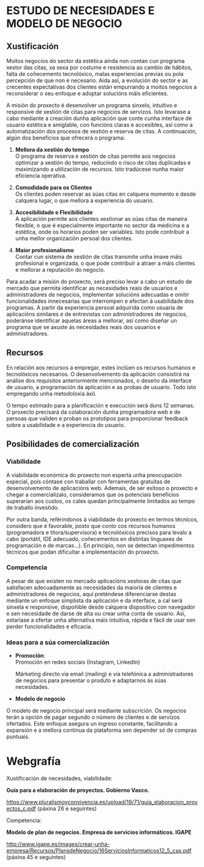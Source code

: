 # ESTUDO DE NECESIDADES E MODELO DE NEGOCIO

## Xustificación

Moitos negocios do sector da estética aínda non contan cun programa xestor das citas, xa sexa por costume e resistencia ao cambio de hábitos, falta de coñecemento tecnolóxico, malas experiencias previas ou pola percepción de que non é necesario. Aída así, a evolución do sector e as crecentes expectativas dos clientes están empurrando a moitos negocios a reconsiderar o seu enfoque e adoptar solucións máis eficientes.

A misión do proxecto é desenvolver un programa sinxelo, intuitivo e responsive de xestión de citas para negocios de servizos. Isto levarase a cabo mediante a creación dunha aplicación que conte cunha interface de usuario estética e amiglable, con funcións claras e accesibles, así como a automatización dos procesos de xestión e reserva de citas. A continuación, algún dos beneficios que ofrecerá o programa:

1. **Mellora da xestión do tempo**  
   O programa de reserva e xestión de citas permite aos negocios optimizar a xestión do tempo, reducindo o risco de citas duplicadas e maximizando a utilización de recursos. Isto tradúcese nunha maior eficiencia operativa.

2. **Comodidade para os Clientes**  
   Os clientes poden reservar as súas citas en calquera momento e desde calquera lugar, o que mellora a experiencia do usuario.

3. **Accesibilidade e Flexibilidade**  
   A aplicación permite aos clientes xestionar as súas citas de maneira flexible, o que é especialmente importante no sector da medicina e a estética, onde os horarios poden ser variables. Isto pode contribuír a unha mellor organización persoal dos clientes.

4. **Maior profesionalismo**  
   Contar cun sistema de xestión de citas transmite unha imaxe máis profesional e organizada, o que pode contribuír a atraer a máis clientes e mellorar a reputación do negocio.

Para acadar a misión do proxecto, será preciso levar a cabo un estudo de mercado que permita identificar as necesidades reais de usuarios e administradores de negocios, implementar solucións adecuadas e omitir funcionalidades innecesarias que interrompen e afectan á usabilidade dos programas. A partir da experiencia persoal adquirida como usuaria de aplicacións similares e de entrevistas con administradores de negocios, poderánse identificar aquelas áreas a mellorar, así como diseñar un programa que se axuste ás necesidades reais dos usuarios e administradores.

## Recursos

En relación aos recursos a empregar, estes inclúen os recursos humanos e tecnolóxicos necesarios. O desenvolvemento da aplicación consistirá na análise dos requisitos anteriormente mencionados, o deseño da interface de usuario, a programación da aplicación e as probas de usuario. Todo isto empregando unha metodoloxía áxil.

O tempo estimado para a planificación e execución será duns 12 semanas. O proxecto precisará da colaboración dunha programadora web e de persoas que validen e proban os prototipos para proporcionar feedback sobre a usabilidade e a experiencia do usuario.

## Posibilidades de comercialización

### Viabilidade

A viabilidade económica do proxecto non esperta unha preocupación especial, pois cóntase con traballar con ferramentas gratuítas de desenvolvemento de aplicacións web. Ademais, de ser exitoso o proxecto e chegar a comercializalo, consideramos que os potenciais beneficios superarían aos custos, os cales quedan principalmente limitados ao tempo de traballo investido.

Por outra banda, reférindonos á viabilidade do proxecto en termos técnicos, considero que é favorable, posto que conto cos recursos humanos (programadora e titora/supervisora) e tecnolóxicos precisos para levalo a cabo (portátil, IDE adecuado, coñecementos en distintas linguaxes de programación e de marcas…). En principio, non se detectan impedimentos técnicos que podan dificultar a implementación do proxecto.

### Competencia

A pesar de que existen no mercado aplicacións xestoras de citas que satisfacen adecuadamente as necesidades da maioría de clientes e administradores de negocios, aquí preténdese diferenciarse destas mediante un enfoque simplista da aplicación e da interface, a cal será sinxela e responsive, dispoñible desde calquera dispositivo con navegador e sen necesidade de darse de alta ou crear unha conta de usuario. Así, estaríase a ofertar unha alternativa máis intuitiva, rápida e fácil de usar sen perder funcionalidades e eficacia.

### Ideas para a súa comercialización

- **Promoción**:  
  Promoción en redes sociais (Instagram, LinkedIn) 
   
  Márketing directo vía email (mailing) e vía telefónica a administradores de negocios para presentar o produto e adaptarnos ás súas necesidades.

- **Modelo de negocio**

O modelo de negocio principal será mediante subscrición. Os negocios terán a opción de pagar segundo o número de clientes e de servizos ofertados. Este enfoque asegura un ingreso constante, facilitando a expansión e a mellora continua da plataforma sen depender só de compras puntuais.


# Webgrafía

Xustificación de necesidades, viabilidade:

**Guía para a elaboración de proyectos. Gobierno Vasco.**

https://www.pluralismoyconvivencia.es/upload/19/71/guia_elaboracion_proyectos_c.pdf  (páxina 26 e seguintes)

Competencia:

**Modelo de plan de negocios. Empresa de servicios informáticos. IGAPE**

http://www.igape.es/images/crear-unha-empresa/Recursos/PlansdeNegocio/16ServiciosInformaticos12_5_cas.pdf 
(páxina 45 e seguintes)
